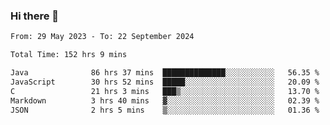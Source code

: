### Hi there 👋

<!--START_SECTION:waka-->

```txt
From: 29 May 2023 - To: 22 September 2024

Total Time: 152 hrs 9 mins

Java              86 hrs 37 mins  ██████████████░░░░░░░░░░░   56.35 %
JavaScript        30 hrs 52 mins  █████░░░░░░░░░░░░░░░░░░░░   20.09 %
C                 21 hrs 3 mins   ███▒░░░░░░░░░░░░░░░░░░░░░   13.70 %
Markdown          3 hrs 40 mins   ▓░░░░░░░░░░░░░░░░░░░░░░░░   02.39 %
JSON              2 hrs 5 mins    ▒░░░░░░░░░░░░░░░░░░░░░░░░   01.36 %
```

<!--END_SECTION:waka-->
<!--
**the-beef-calculator/the-beef-calculator** is a ✨ _special_ ✨ repository because its `README.md` (this file) appears on your GitHub profile.

Here are some ideas to get you started:

- 🔭 I’m currently working on ...
- 🌱 I’m currently learning ...
- 👯 I’m looking to collaborate on ...
- 🤔 I’m looking for help with ...
- 💬 Ask me about ...
- 📫 How to reach me: ...
- 😄 Pronouns: ...
- ⚡ Fun fact: ...
-->
